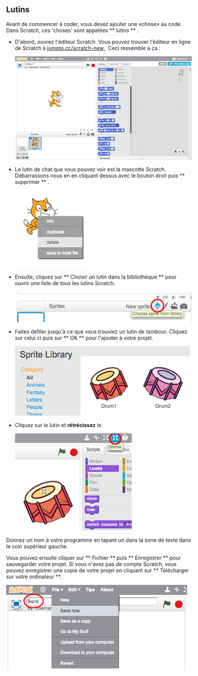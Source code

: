 ## Lutins

Avant de commencer à coder, vous devez ajouter une «chose» au code. Dans Scratch, ces 'choses' sont appelées ** lutins ** .

+ D'abord, ouvrez l'éditeur Scratch. Vous pouvez trouver l'éditeur en ligne de Scratch à <a href="http://jumpto.cc/scratch-new" target="_blank"> jumpto.cc/scratch-new </a> . Ceci ressemble a ça :
    
    ![Captures d'écran](images/band-scratch.png)

+ Le lutin de chat que vous pouvez voir est la mascotte Scratch. Débarrassons nous en en cliquant dessus avec le bouton droit puis ** supprimer ** .
    
    ![Captures d'écran](images/band-delete.png)

+ Ensuite, cliquez sur ** Choisir un lutin dans la bibliothèque ** pour ouvrir une liste de tous les lutins Scratch.
    
    ![Captures d'écran](images/band-sprite-library.png)

+ Faites défiler jusqu'à ce que vous trouviez un lutin de tambour. Cliquez sur celui ci puis sur ** OK ** pour l'ajouter à votre projet.
    
    ![Captures d'écran](images/band-sprite-drum.png)

+ Cliquez sur le lutin et **rétrécissez** le.
    
    ![Captures d'écran](images/band-shrink.png)

Donnez un nom à votre programme en tapant un dans la zone de texte dans le coin supérieur gauche.

Vous pouvez ensuite cliquer sur ** Fichier ** puis ** Enregistrer ** pour sauvegarder votre projet. Si vous n'avez pas de compte Scratch, vous pouvez enregistrer une copie de votre projet en cliquant sur ** Télécharger sur votre ordinateur **.

![Captures d'écran](images/band-save.png)